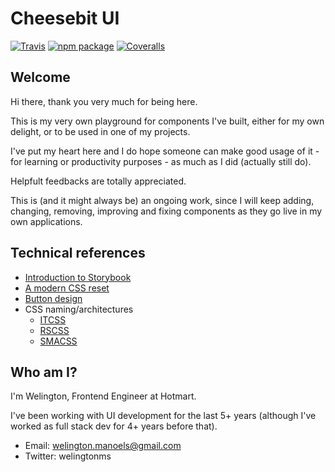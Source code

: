 # Cheesebit UI

[![Travis][build-badge]][build]
[![npm package][npm-badge]][npm]
[![Coveralls][coveralls-badge]][coveralls]

## Welcome

Hi there, thank you very much for being here.

This is my very own playground for components I've built, either for my own delight, or to be used in one of my projects.

I've put my heart here and I do hope someone can make good usage of it - for learning or productivity purposes - as much as I did (actually still do).

Helpfult feedbacks are totally appreciated.

This is (and it might always be) an ongoing work, since I will keep adding, changing, removing, improving and fixing components as they go live in my own applications.

[build-badge]: https://img.shields.io/travis/user/repo/master.png?style=flat-square
[build]: https://travis-ci.org/user/repo
[npm-badge]: https://img.shields.io/npm/v/npm-package.png?style=flat-square
[npm]: https://www.npmjs.org/package/npm-package
[coveralls-badge]: https://img.shields.io/coveralls/user/repo/master.png?style=flat-square
[coveralls]: https://coveralls.io/github/user/repo

## Technical references

- [Introduction to Storybook](https://www.learnstorybook.com/intro-to-storybook)
- [A modern CSS reset](https://dev.to/hankchizljaw/a-modern-css-reset-6p3)
- [Button design](https://blog.prototypr.io/8-rules-for-perfect-button-design-185d1202ee9c)
- CSS naming/architectures
  - [ITCSS](https://www.xfive.co/blog/itcss-scalable-maintainable-css-architecture/)
  - [RSCSS](https://rscss.io/)
  - [SMACSS](http://smacss.com/)

## Who am I?

I'm Welington, Frontend Engineer at Hotmart.

I've been working with UI development for the last 5+ years (although I've worked as full stack dev for 4+ years before that).

- Email: welington.manoels@gmail.com
- Twitter: welingtonms

